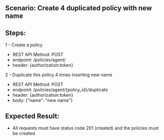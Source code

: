## Scenario: Create 4 duplicated policy with new name 

## Steps:
1 - Create a policy

- REST API Method: POST
- endpoint: /policies/agent/
- header: {authorization:token}

2 - Duplicate this policy 4 times inserting new name

- REST API Method: POST
- endpoint: /policies/agent/{policy_id}/duplicate
- header: {authorization:token}
- body: {"name": "new name"}


## Expected Result:

- All requests must have status code 201 (created) and the policies must be created
